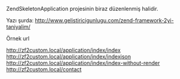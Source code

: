 ZendSkeletonApplication projesinin biraz düzenlenmiş halidir.

Yazı şurda: http://www.gelistiricigunlugu.com/zend-framework-2yi-taniyalim/

Örnek url

http://zf2custom.local/application/index/index<br /> 
http://zf2custom.local/application/index/indexjson<br /> 
http://zf2custom.local/application/index/index-without-render<br /> 
http://zf2custom.local/contact<br /> 
